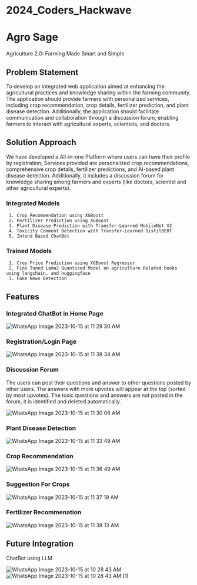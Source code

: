 # 2024_Coders_Hackwave

# Agro Sage 
Agriculture 2.0: Farming Made Smart and Simple

## Problem Statement

To develop an integrated web application aimed at enhancing the agricultural practices and knowledge sharing within the farming community. The application should provide farmers with personalized services, including crop recommendation, crop details, fertilizer prediction, and plant disease detection. Additionally, the application should facilitate communication and collaboration through a discussion forum, enabling farmers to interact with agricultural experts, scientists, and doctors.

## Solution Approach 

We have developed a All-in-one Platform where users can have their profile by registration, Services provided are personalized crop recommendations, comprehensive crop details, fertilizer predictions, and AI-based plant disease detection. Additionally, it includes a discussion forum for knowledge sharing among farmers and experts (like doctors, scientist and other agricultural experts). 

  ### Integrated Models
  
     1. Crop Recommendation using XGBoost
     2. Fertilizer Prediction using XGBoost
     3. Plant Disease Prediction with Transfer-Learned MobileNet V2
     4. Toxicity Comment Detection with Transfer-Learned DistilBERT
     5. Intend Based ChatBot

  ### Trained Models

     1. Crop Price Prediction using XGBoost Regressor
     2. Fine Tuned Lama2 Quantised Model on agriculture Related books using langchain, and huggingface
     3. Fake News Detection
     
## Features

  ### Integrated ChatBot in Home Page

![WhatsApp Image 2023-10-15 at 11 29 30 AM](https://github.com/SriSailaAS/2024_Coders_Hackwave/assets/89289311/8469834a-1878-4672-80fd-9bd24d0fc7f4)

  ### Registration/Login Page
  
![WhatsApp Image 2023-10-15 at 11 38 34 AM](https://github.com/SriSailaAS/2024_Coders_Hackwave/assets/89289311/48678d13-9c02-4e3f-87b0-79f4f79369f6)

  ### Discussion Forum

The users can post their questions and answer to other questions posted by other users. The answers with more upvotes will appear at the top (sorted by most upvotes). The toxic questions and answers are not posted in the forum, it is identified and deleted automatically.

  ![WhatsApp Image 2023-10-15 at 11 30 06 AM](https://github.com/SriSailaAS/2024_Coders_Hackwave/assets/89289311/40fa797a-e9c2-493d-a7c4-056e5a04592c)


### Plant Disease Detection

![WhatsApp Image 2023-10-15 at 11 33 49 AM](https://github.com/SriSailaAS/2024_Coders_Hackwave/assets/89289311/014935f2-92bd-4fee-93a2-db5a9bcab63f)


### Crop Recommendation

![WhatsApp Image 2023-10-15 at 11 36 49 AM](https://github.com/SriSailaAS/2024_Coders_Hackwave/assets/89289311/8ed42795-a557-439f-93a6-3a821063c0d9)

### Suggestion For Crops

![WhatsApp Image 2023-10-15 at 11 37 19 AM](https://github.com/SriSailaAS/2024_Coders_Hackwave/assets/89289311/5c5b89e1-2095-4c24-8d7f-c156ba5cbdbe)

### Fertilizer Recommenation
  
![WhatsApp Image 2023-10-15 at 11 38 13 AM](https://github.com/SriSailaAS/2024_Coders_Hackwave/assets/89289311/7e3a99b5-6103-49a1-a0a0-47484c0c5c4b)


## Future Integration

ChatBot using LLM

![WhatsApp Image 2023-10-15 at 10 28 43 AM](https://github.com/SriSailaAS/2024_Coders_Hackwave/assets/89289311/65cf216b-8875-4f2d-9be1-512bff2d6016)
![WhatsApp Image 2023-10-15 at 10 28 43 AM (1)](https://github.com/SriSailaAS/2024_Coders_Hackwave/assets/89289311/b70a5030-e226-45fb-926c-ee4b43025a08)








  
     
